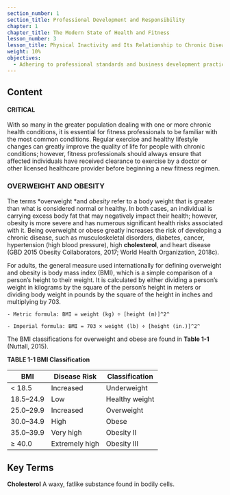 ```yaml
---
section_number: 1
section_title: Professional Development and Responsibility
chapter: 1
chapter_title: The Modern State of Health and Fitness
lesson_number: 3
lesson_title: Physical Inactivity and Its Relationship to Chronic Disease
weight: 10%
objectives:
  - Adhering to professional standards and business development practices.
---
```


## Content
#### CRITICAL

With so many in the greater population dealing with one or more chronic health conditions, it is essential for fitness professionals to be familiar with the most common conditions. Regular exercise and healthy lifestyle changes can greatly improve the quality of life for people with chronic conditions; however, fitness professionals should always ensure that affected individuals have received clearance to exercise by a doctor or other licensed healthcare provider before beginning a new fitness regimen.

### OVERWEIGHT AND OBESITY

The terms *overweight *and *obesity* refer to a body weight that is greater than what is considered normal or healthy. In both cases, an individual is carrying excess body fat that may negatively impact their health; however, obesity is more severe and has numerous significant health risks associated with it. Being overweight or obese greatly increases the risk of developing a chronic disease, such as musculoskeletal disorders, diabetes, cancer, hypertension (high blood pressure), high **cholesterol**, and heart disease (GBD 2015 Obesity Collaborators, 2017; World Health Organization, 2018c).

For adults, the general measure used internationally for defining overweight and obesity is body mass index (BMI), which is a simple comparison of a person’s height to their weight. It is calculated by either dividing a person’s weight in kilograms by the square of the person’s height in meters or dividing body weight in pounds by the square of the height in inches and multiplying by 703.

	- Metric formula: BMI = weight (kg) ÷ [height (m)]^2^

	- Imperial formula: BMI = 703 × weight (lb) ÷ [height (in.)]^2^

The BMI classifications for overweight and obese are found in **Table 1-1** (Nuttall, 2015).

**TABLE 1-1 BMI Classification**

| BMI | Disease Risk | Classification |
|---|---|---|
| < 18.5 | Increased | Underweight |
| 18.5–24.9 | Low | Healthy weight |
| 25.0–29.9 | Increased | Overweight |
| 30.0–34.9 | High | Obese |
| 35.0–39.9 | Very high | Obesity II |
| ≥ 40.0 | Extremely high | Obesity III |

## Key Terms

**Cholesterol**
A waxy, fatlike substance found in bodily cells.